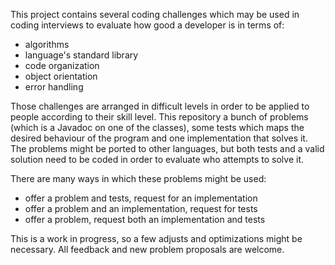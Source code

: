 This project contains several coding challenges which may be used in coding
interviews to evaluate how good a developer is in terms of:

* algorithms
* language's standard library
* code organization
* object orientation
* error handling

Those challenges are arranged in difficult levels in order to be applied to
people according to their skill level. This repository a bunch of problems
(which is a Javadoc on one of the classes), some tests which maps the
desired behaviour of the program and one implementation that solves it. The
problems might be ported to other languages, but both tests and a valid
solution need to be coded in order to evaluate who attempts to solve it.

There are many ways in which these problems might be used:

* offer a problem and tests, request for an implementation
* offer a problem and an implementation, request for tests
* offer a problem, request both an implementation and tests

This is a work in progress, so a few adjusts and optimizations might be
necessary. All feedback and new problem proposals are welcome.

